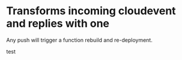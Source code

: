 # Transforms incoming cloudevent and replies with one

Any push will trigger a function rebuild and re-deployment.

test
